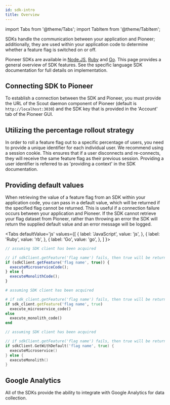 ```yaml
---
id: sdk-intro
title: Overview
---
```

import Tabs from '@theme/Tabs';
import TabItem from '@theme/TabItem';

SDKs handle the communication between your application and Pioneer; additionally, they are used within your application code to determine whether a feature flag is switched on or off. 

Pioneer SDKs are available in [Node.JS](/javascript-sdk-doc.md), [Ruby](/ruby-sdk-doc.md) and [Go](/go-sdk-doc.md). This page provides a general overview of SDK features. See the specific language SDK documentation for full details on implementation. 

## Connecting SDK to Pioneer
To establish a connection between the SDK and Pioneer, you must provide the URL of the Scout daemon component of Pioneer (default is `http://localhost:3030`) and the SDK key that is provided in the 'Account' tab of the Pioneer GUI.

## Utilizing the percentage rollout strategy
In order to roll a feature flag out to a specific percentage of users, you need to provide a unique identifier for each individual user. We recommend using a session cookie. This ensures that if a user disconnects and re-connects, they will receive the same feature flag as their previous session. Providing a user identifier is referred to as 'providing a context' in the SDK documentation. 

## Providing default values
When retrieving the value of a feature flag from an SDK within your application code, you can pass in a default value, which will be returned if the specified flag cannot be returned. This is useful if a connection failure occurs between your application and Pioneer. If the SDK cannot retrieve your flag dataset from Pioneer, rather than throwing an error the SDK will return the supplied default value and an error message will be logged. 

<Tabs
  defaultValue='js'
  values={[
    { label: 'JavaScript', value: 'js', },
    { label: 'Ruby', value: 'rb', },
    { label: 'Go', value: 'go', },
  ]
}>
<TabItem value="js">

```js title="/your/application/app.js"
// assuming SDK client has been acquired

// if sdkClient.getFeature('flag name') fails, then true will be returned
if (sdkClient.getFeature('flag name', true)) {
  executeMicroserviceCode();
} else {
  executeMonolithCode();
}
```
</TabItem>

<TabItem value="rb">

```rb title="/your/application/app.rb"
# assuming SDK client has been acquired

# if sdk_client.getFeature('flag name') fails, then true will be returned 
if sdk_client.getFeature('flag name', true)
  execute_microservice_code()
else
  execute_monolith_code()
end
```
</TabItem>

<TabItem value="go">

```go title="/your/application/app.go"
// assuming SDK client has been acquired

// if sdkClient.getFeature('flag name') fails, then true will be returned
if sdkClient.GetWithDefault('flag name', true) {
  executeMicroservice()
} else {
  executeMonolith()
}
```
</TabItem>

</Tabs>

## Google Analytics
All of the SDKs provide the ability to integrate with Google Analytics for data collection.